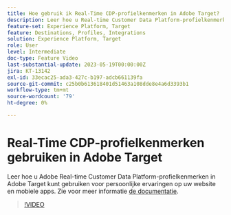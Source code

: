 ```yaml
---
title: Hoe gebruik ik Real-Time CDP-profielkenmerken in Adobe Target?
description: Leer hoe u Real-time Customer Data Platform-profielkenmerken in Adobe Target kunt gebruiken voor persoonlijke ervaringen op uw website en mobiele apps.
feature-set: Experience Platform, Target
feature: Destinations, Profiles, Integrations
solution: Experience Platform, Target
role: User
level: Intermediate
doc-type: Feature Video
last-substantial-update: 2023-05-19T00:00:00Z
jira: KT-13142
exl-id: 33ecac25-ada3-427c-b197-adcb661139fa
source-git-commit: c25b0b613618401d51463a108dde8e4a6d3393b1
workflow-type: tm+mt
source-wordcount: '79'
ht-degree: 0%

---
```


# Real-Time CDP-profielkenmerken gebruiken in Adobe Target

Leer hoe u Adobe Real-time Customer Data Platform-profielkenmerken in Adobe Target kunt gebruiken voor persoonlijke ervaringen op uw website en mobiele apps. Zie voor meer informatie [de documentatie](https://experienceleague.adobe.com/docs/target/using/integrate/integrating-with-rtcdp.html).

>[!VIDEO](https://video.tv.adobe.com/v/3419318/?learn=on)

